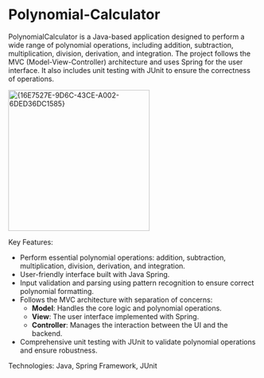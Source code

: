 # Polynomial-Calculator
PolynomialCalculator is a Java-based application designed to perform a wide range of polynomial operations, including addition, subtraction, multiplication, division, derivation, and integration. The project follows the MVC (Model-View-Controller) architecture and uses Spring for the user interface. It also includes unit testing with JUnit to ensure the correctness of operations.

<img width="284" alt="{16E7527E-9D6C-43CE-A002-6DED36DC1585}" src="https://github.com/user-attachments/assets/1f8672ca-e876-4ba8-acc1-6a5fd2f75347" />

Key Features:
- Perform essential polynomial operations: addition, subtraction, multiplication, division, derivation, and integration.
- User-friendly interface built with Java Spring.
- Input validation and parsing using pattern recognition to ensure correct polynomial formatting.
- Follows the MVC architecture with separation of concerns:
    - **Model**: Handles the core logic and polynomial operations.
    - **View**: The user interface implemented with Spring.
    - **Controller**: Manages the interaction between the UI and the backend.
- Comprehensive unit testing with JUnit to validate polynomial operations and ensure robustness.

Technologies: Java, Spring Framework, JUnit
